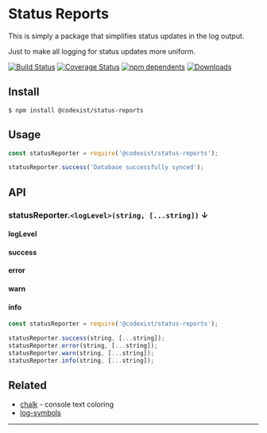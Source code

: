 # Status Reports

This is simply a package that simplifies status updates in the log output.

Just to make all logging for status updates more uniform.

[![Build Status](https://travis-ci.org/chalk/chalk.svg?branch=master)](https://travis-ci.org/chalk/chalk)
[![Coverage Status](https://coveralls.io/repos/github/chalk/chalk/badge.svg?branch=master)](https://coveralls.io/github/chalk/chalk?branch=master)
[![npm dependents](https://badgen.net/npm/dependents/chalk)](https://www.npmjs.com/package/chalk?activeTab=dependents)
[![Downloads](https://badgen.net/npm/dt/chalk)](https://www.npmjs.com/package/chalk)

## Install

```console
$ npm install @codexist/status-reports
```

## Usage

```js
const statusReporter = require('@codexist/status-reports');

statusReporter.success('Database successfully synced');
```

## API

### statusReporter.`<logLevel>(string, [...string])` &darr;

#### logLevel


#### success
#### error
#### warn
#### info

```js
const statusReporter = require('@codexist/status-reports');

statusReporter.success(string, [...string]);
statusReporter.error(string, [...string]);
statusReporter.warn(string, [...string]);
statusReporter.info(string, [...string]);
```

## Related

- [chalk](https://github.com/chalk/chalk#readme) - console text coloring
- [log-symbols](https://github.com/sindresorhus/log-symbols#readme)

---
